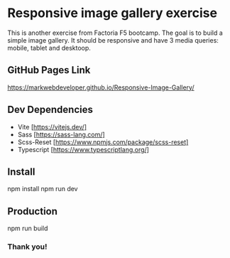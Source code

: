 # Responsive image gallery exercise

This is another exercise from Factoria F5 bootcamp. The goal is to build a simple image gallery. It should be responsive and have 3 media queries: mobile, tablet and desktoop.

## GitHub Pages Link

https://markwebdeveloper.github.io/Responsive-Image-Gallery/

## Dev Dependencies

- Vite [https://vitejs.dev/]
- Sass [https://sass-lang.com/] 
- Scss-Reset [https://www.npmjs.com/package/scss-reset]
- Typescript [https://www.typescriptlang.org/]

## Install

npm install
npm run dev

## Production

npm run build

### Thank you!